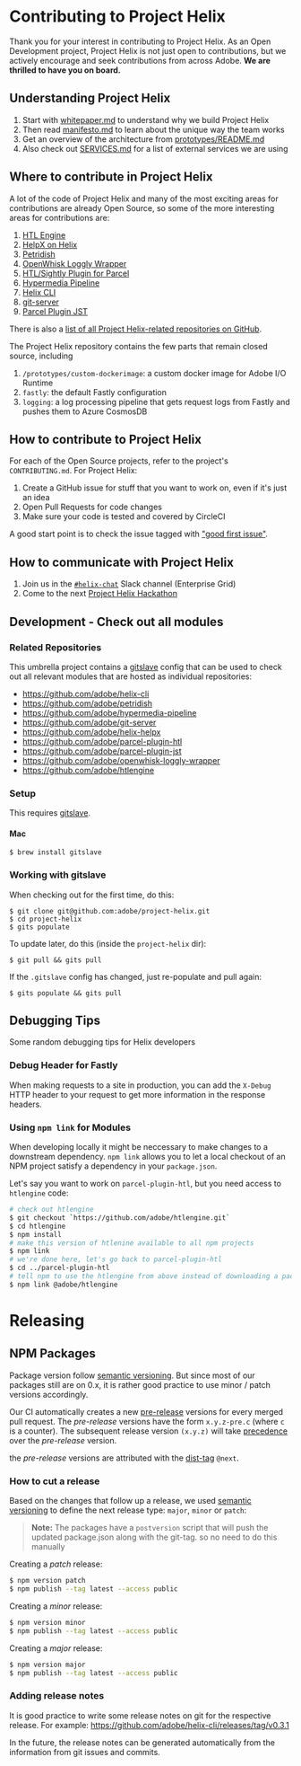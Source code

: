 # Contributing to Project Helix

Thank you for your interest in contributing to Project Helix. As an Open Development project, Project Helix is not just open to contributions, but we actively encourage and seek contributions from across Adobe. **We are thrilled to have you on board.**

## Understanding Project Helix

1. Start with [whitepaper.md](whitepaper.md) to understand why we build Project Helix
2. Then read [manifesto.md](manifesto.md) to learn about the unique way the team works
3. Get an overview of the architecture from [prototypes/README.md](prototypes/README.md)
4. Also check out [SERVICES.md](SERVICES.md) for a list of external services we are using

## Where to contribute in Project Helix

A lot of the code of Project Helix and many of the most exciting areas for contributions are already Open Source, so some of the more interesting areas for contributions are:

1. [HTL Engine](https://github.com/adobe/htlengine)
2. [HelpX on Helix](https://github.com/adobe/helix-helpx)
3. [Petridish](https://github.com/adobe/petridish)
4. [OpenWhisk Loggly Wrapper](https://github.com/adobe/openwhisk-loggly-wrapper)
5. [HTL/Sightly Plugin for Parcel](https://github.com/adobe/parcel-plugin-htl)
6. [Hypermedia Pipeline](https://github.com/adobe/hypermedia-pipeline)
7. [Helix CLI](https://github.com/adobe/helix-cli)
8. [git-server](https://github.com/adobe/git-server)
9. [Parcel Plugin JST](https://github.com/adobe/parcel-plugin-jst)

There is also a [list of all Project Helix-related repositories on GitHub](https://github.com/search?q=topic%3Ahelix+org%3Aadobe&type=Repositories).

The Project Helix repository contains the few parts that remain closed source, including

1. `/prototypes/custom-dockerimage`: a custom docker image for Adobe I/O Runtime
2. `fastly`: the default Fastly configuration
3. `logging`: a log processing pipeline that gets request logs from Fastly and pushes them to Azure CosmosDB

## How to contribute to Project Helix

For each of the Open Source projects, refer to the project's `CONTRIBUTING.md`. For Project Helix:

1. Create a GitHub issue for stuff that you want to work on, even if it's just an idea
2. Open Pull Requests for code changes
3. Make sure your code is tested and covered by CircleCI

A good start point is to check the issue tagged with ["good first issue"](https://github.com/search?q=is:open+repo:%22adobe/project-helix%22+repo:%22adobe/htlengine%22+repo:%22adobe/helix-cli%22+repo:%22adobe/git-server%22+repo:%22adobe/petridish%22+repo:%22adobe/parcel-plugin-htl%22+repo:%22adobe/helix-helpx%22+repo:%22adobe/parcel-plugin-jst%22+repo:%22adobe/openwhisk-loggly-wrapper%22+repo:%22adobe/helix-dockerimage%22+repo:%22adobe/parcel-plugin-jst%22+repo:%22adobe/hypermedia-pipeline%22+label%3A%22good+first+issue%22&type=Issues).

## How to communicate with Project Helix

1. Join us in the [`#helix-chat`](https://adobe.slack.com/messages/C9KD0TT6G/) Slack channel (Enterprise Grid)
2. Come to the next [Project Helix Hackathon](hackathon.md)

## Development - Check out all modules

### Related Repositories

This umbrella project contains a [gitslave](http://gitslave.sourceforge.net) config that can be used to check out all relevant modules that are hosted as individual repositories:

- https://github.com/adobe/helix-cli
- https://github.com/adobe/petridish
- https://github.com/adobe/hypermedia-pipeline
- https://github.com/adobe/git-server
- https://github.com/adobe/helix-helpx
- https://github.com/adobe/parcel-plugin-htl
- https://github.com/adobe/parcel-plugin-jst
- https://github.com/adobe/openwhisk-loggly-wrapper
- https://github.com/adobe/htlengine

### Setup

This requires [gitslave](http://gitslave.sourceforge.net).

#### Mac

    $ brew install gitslave

### Working with gitslave

When checking out for the first time, do this:

    $ git clone git@github.com:adobe/project-helix.git
    $ cd project-helix
    $ gits populate

To update later, do this (inside the `project-helix` dir):

    $ git pull && gits pull


If the `.gitslave` config has changed, just re-populate and pull again:

    $ gits populate && gits pull

## Debugging Tips

Some random debugging tips for Helix developers

### Debug Header for Fastly

When making requests to a site in production, you can add the `X-Debug` HTTP header to your request to get more information in the response headers.

### Using `npm link` for Modules

When developing locally it might be neccessary to make changes to a downstream dependency. `npm link` allows you to let a local checkout of an NPM project satisfy a dependency in your `package.json`.

Let's say you want to work on `parcel-plugin-htl`, but you need access to `htlengine` code:

```bash
# check out htlengine
$ git checkout `https://github.com/adobe/htlengine.git`
$ cd htlengine
$ npm install
# make this version of htlenine available to all npm projects
$ npm link
# we're done here, let's go back to parcel-plugin-htl
$ cd ../parcel-plugin-htl
# tell npm to use the htlengine from above instead of downloading a package from npmjs
$ npm link @adobe/htlengine
```

# Releasing

## NPM Packages

Package version follow [semantic versioning](https://github.com/npm/node-semver). But since most of
our packages still are on 0.x, it is rather good practice to use minor / patch versions accordingly.

Our CI automatically creates a new [pre-release](https://semver.org/#spec-item-9) versions for every 
merged pull request.  The _pre-release_ versions have the form `x.y.z-pre.c` (where `c` is a counter). 
The subsequent release version `(x.y.z)` will take [precedence](https://semver.org/#spec-item-11)
over the _pre-release_ version. 

the _pre-release_ versions are attributed with the [dist-tag](https://docs.npmjs.com/cli/dist-tag) `@next`.

### How to cut a release

Based on the changes that follow up a release, we used [semantic versioning](https://github.com/npm/node-semver)
to define the next release type: `major`, `minor` or `patch`: 

> **Note:** The packages have a `postversion` script that will push the updated package.json along
> with the git-tag. so no need to do this manually
  
Creating a _patch_ release:
   
```bash
$ npm version patch
$ npm publish --tag latest --access public
```

Creating a _minor_ release:
   
```bash
$ npm version minor
$ npm publish --tag latest --access public
```

Creating a _major_ release:
   
```bash
$ npm version major
$ npm publish --tag latest --access public
```

### Adding release notes

It is good practice to write some release notes on git for the respective release.
For example: https://github.com/adobe/helix-cli/releases/tag/v0.3.1

In the future, the release notes can be generated automatically from the information from git issues
and commits.






